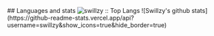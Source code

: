
<div class="begin-examples"></div>
## Languages and stats
<img src="https://github-readme-stats.vercel.app/api/top-langs/?username=swillzy&langs_count=10&theme=tokyonight&layout=compact" alt="swillzy :: Top Langs" />
![Swillzy's github stats](https://github-readme-stats.vercel.app/api?username=swillzy&show_icons=true&hide_border=true)
<div class="end-examples"></div>
